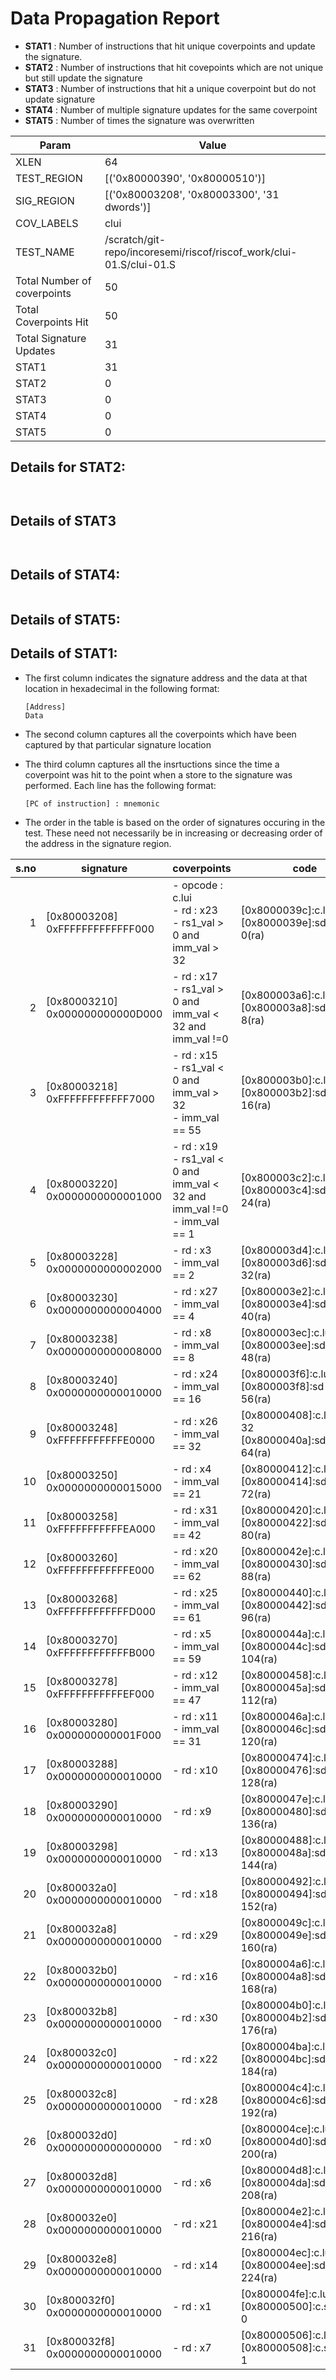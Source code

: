 
# Data Propagation Report

- **STAT1** : Number of instructions that hit unique coverpoints and update the signature.
- **STAT2** : Number of instructions that hit covepoints which are not unique but still update the signature
- **STAT3** : Number of instructions that hit a unique coverpoint but do not update signature
- **STAT4** : Number of multiple signature updates for the same coverpoint
- **STAT5** : Number of times the signature was overwritten

| Param                     | Value    |
|---------------------------|----------|
| XLEN                      | 64      |
| TEST_REGION               | [('0x80000390', '0x80000510')]      |
| SIG_REGION                | [('0x80003208', '0x80003300', '31 dwords')]      |
| COV_LABELS                | clui      |
| TEST_NAME                 | /scratch/git-repo/incoresemi/riscof/riscof_work/clui-01.S/clui-01.S    |
| Total Number of coverpoints| 50     |
| Total Coverpoints Hit     | 50      |
| Total Signature Updates   | 31      |
| STAT1                     | 31      |
| STAT2                     | 0      |
| STAT3                     | 0     |
| STAT4                     | 0     |
| STAT5                     | 0     |

## Details for STAT2:

```


```

## Details of STAT3

```


```

## Details of STAT4:

```

```

## Details of STAT5:



## Details of STAT1:

- The first column indicates the signature address and the data at that location in hexadecimal in the following format: 
  ```
  [Address]
  Data
  ```

- The second column captures all the coverpoints which have been captured by that particular signature location

- The third column captures all the insrtuctions since the time a coverpoint was
  hit to the point when a store to the signature was performed. Each line has
  the following format:
  ```
  [PC of instruction] : mnemonic
  ```
- The order in the table is based on the order of signatures occuring in the
  test. These need not necessarily be in increasing or decreasing order of the
  address in the signature region.

|s.no|            signature             |                                     coverpoints                                      |                              code                               |
|---:|----------------------------------|--------------------------------------------------------------------------------------|-----------------------------------------------------------------|
|   1|[0x80003208]<br>0xFFFFFFFFFFFFF000|- opcode : c.lui<br> - rd : x23<br> - rs1_val > 0 and imm_val > 32<br>                |[0x8000039c]:c.lui s7, 63<br> [0x8000039e]:sd s7, 0(ra)<br>      |
|   2|[0x80003210]<br>0x000000000000D000|- rd : x17<br> - rs1_val > 0 and imm_val < 32 and imm_val !=0 <br>                    |[0x800003a6]:c.lui a7, 13<br> [0x800003a8]:sd a7, 8(ra)<br>      |
|   3|[0x80003218]<br>0xFFFFFFFFFFFF7000|- rd : x15<br> - rs1_val < 0 and imm_val > 32<br> - imm_val == 55<br>                 |[0x800003b0]:c.lui a5, 55<br> [0x800003b2]:sd a5, 16(ra)<br>     |
|   4|[0x80003220]<br>0x0000000000001000|- rd : x19<br> - rs1_val < 0 and imm_val < 32 and imm_val !=0 <br> - imm_val == 1<br> |[0x800003c2]:c.lui s3, 1<br> [0x800003c4]:sd s3, 24(ra)<br>      |
|   5|[0x80003228]<br>0x0000000000002000|- rd : x3<br> - imm_val == 2<br>                                                      |[0x800003d4]:c.lui gp, 2<br> [0x800003d6]:sd gp, 32(ra)<br>      |
|   6|[0x80003230]<br>0x0000000000004000|- rd : x27<br> - imm_val == 4<br>                                                     |[0x800003e2]:c.lui s11, 4<br> [0x800003e4]:sd s11, 40(ra)<br>    |
|   7|[0x80003238]<br>0x0000000000008000|- rd : x8<br> - imm_val == 8<br>                                                      |[0x800003ec]:c.lui fp, 8<br> [0x800003ee]:sd fp, 48(ra)<br>      |
|   8|[0x80003240]<br>0x0000000000010000|- rd : x24<br> - imm_val == 16<br>                                                    |[0x800003f6]:c.lui s8, 16<br> [0x800003f8]:sd s8, 56(ra)<br>     |
|   9|[0x80003248]<br>0xFFFFFFFFFFFE0000|- rd : x26<br> - imm_val == 32<br>                                                    |[0x80000408]:c.lui s10, 32<br> [0x8000040a]:sd s10, 64(ra)<br>   |
|  10|[0x80003250]<br>0x0000000000015000|- rd : x4<br> - imm_val == 21<br>                                                     |[0x80000412]:c.lui tp, 21<br> [0x80000414]:sd tp, 72(ra)<br>     |
|  11|[0x80003258]<br>0xFFFFFFFFFFFEA000|- rd : x31<br> - imm_val == 42<br>                                                    |[0x80000420]:c.lui t6, 42<br> [0x80000422]:sd t6, 80(ra)<br>     |
|  12|[0x80003260]<br>0xFFFFFFFFFFFFE000|- rd : x20<br> - imm_val == 62<br>                                                    |[0x8000042e]:c.lui s4, 62<br> [0x80000430]:sd s4, 88(ra)<br>     |
|  13|[0x80003268]<br>0xFFFFFFFFFFFFD000|- rd : x25<br> - imm_val == 61<br>                                                    |[0x80000440]:c.lui s9, 61<br> [0x80000442]:sd s9, 96(ra)<br>     |
|  14|[0x80003270]<br>0xFFFFFFFFFFFFB000|- rd : x5<br> - imm_val == 59<br>                                                     |[0x8000044a]:c.lui t0, 59<br> [0x8000044c]:sd t0, 104(ra)<br>    |
|  15|[0x80003278]<br>0xFFFFFFFFFFFEF000|- rd : x12<br> - imm_val == 47<br>                                                    |[0x80000458]:c.lui a2, 47<br> [0x8000045a]:sd a2, 112(ra)<br>    |
|  16|[0x80003280]<br>0x000000000001F000|- rd : x11<br> - imm_val == 31<br>                                                    |[0x8000046a]:c.lui a1, 31<br> [0x8000046c]:sd a1, 120(ra)<br>    |
|  17|[0x80003288]<br>0x0000000000010000|- rd : x10<br>                                                                        |[0x80000474]:c.lui a0, 16<br> [0x80000476]:sd a0, 128(ra)<br>    |
|  18|[0x80003290]<br>0x0000000000010000|- rd : x9<br>                                                                         |[0x8000047e]:c.lui s1, 16<br> [0x80000480]:sd s1, 136(ra)<br>    |
|  19|[0x80003298]<br>0x0000000000010000|- rd : x13<br>                                                                        |[0x80000488]:c.lui a3, 16<br> [0x8000048a]:sd a3, 144(ra)<br>    |
|  20|[0x800032a0]<br>0x0000000000010000|- rd : x18<br>                                                                        |[0x80000492]:c.lui s2, 16<br> [0x80000494]:sd s2, 152(ra)<br>    |
|  21|[0x800032a8]<br>0x0000000000010000|- rd : x29<br>                                                                        |[0x8000049c]:c.lui t4, 16<br> [0x8000049e]:sd t4, 160(ra)<br>    |
|  22|[0x800032b0]<br>0x0000000000010000|- rd : x16<br>                                                                        |[0x800004a6]:c.lui a6, 16<br> [0x800004a8]:sd a6, 168(ra)<br>    |
|  23|[0x800032b8]<br>0x0000000000010000|- rd : x30<br>                                                                        |[0x800004b0]:c.lui t5, 16<br> [0x800004b2]:sd t5, 176(ra)<br>    |
|  24|[0x800032c0]<br>0x0000000000010000|- rd : x22<br>                                                                        |[0x800004ba]:c.lui s6, 16<br> [0x800004bc]:sd s6, 184(ra)<br>    |
|  25|[0x800032c8]<br>0x0000000000010000|- rd : x28<br>                                                                        |[0x800004c4]:c.lui t3, 16<br> [0x800004c6]:sd t3, 192(ra)<br>    |
|  26|[0x800032d0]<br>0x0000000000000000|- rd : x0<br>                                                                         |[0x800004ce]:c.lui.hint.16<br> [0x800004d0]:sd zero, 200(ra)<br> |
|  27|[0x800032d8]<br>0x0000000000010000|- rd : x6<br>                                                                         |[0x800004d8]:c.lui t1, 16<br> [0x800004da]:sd t1, 208(ra)<br>    |
|  28|[0x800032e0]<br>0x0000000000010000|- rd : x21<br>                                                                        |[0x800004e2]:c.lui s5, 16<br> [0x800004e4]:sd s5, 216(ra)<br>    |
|  29|[0x800032e8]<br>0x0000000000010000|- rd : x14<br>                                                                        |[0x800004ec]:c.lui a4, 16<br> [0x800004ee]:sd a4, 224(ra)<br>    |
|  30|[0x800032f0]<br>0x0000000000010000|- rd : x1<br>                                                                         |[0x800004fe]:c.lui ra, 16<br> [0x80000500]:c.sdsp ra, 0<br>      |
|  31|[0x800032f8]<br>0x0000000000010000|- rd : x7<br>                                                                         |[0x80000506]:c.lui t2, 16<br> [0x80000508]:c.sdsp t2, 1<br>      |

